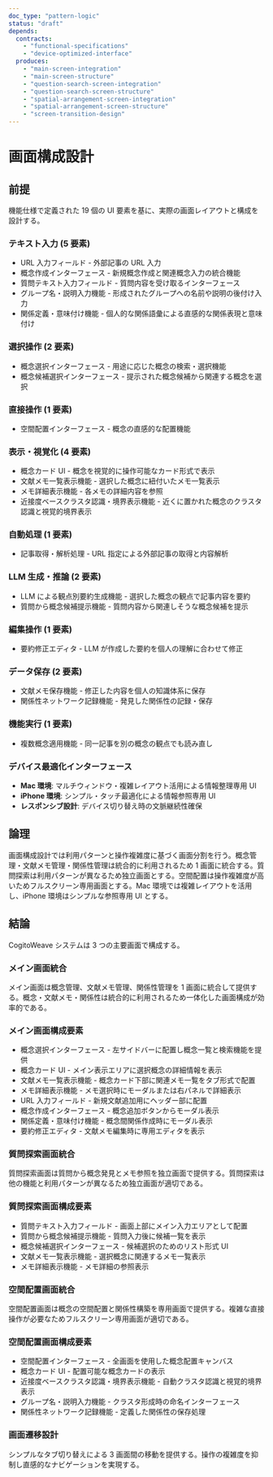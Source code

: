 ```yaml
---
doc_type: "pattern-logic"
status: "draft"
depends:
  contracts:
    - "functional-specifications"
    - "device-optimized-interface"
  produces:
    - "main-screen-integration"
    - "main-screen-structure"
    - "question-search-screen-integration"
    - "question-search-screen-structure"
    - "spatial-arrangement-screen-integration"
    - "spatial-arrangement-screen-structure"
    - "screen-transition-design"
---
```


# 画面構成設計

## 前提

機能仕様で定義された 19 個の UI 要素を基に、実際の画面レイアウトと構成を設計する。

<!-- PREMISE_BEGIN: functional-specifications -->

### テキスト入力 (5 要素)

- URL 入力フィールド - 外部記事の URL 入力
- 概念作成インターフェース - 新規概念作成と関連概念入力の統合機能
- 質問テキスト入力フィールド - 質問内容を受け取るインターフェース
- グループ名・説明入力機能 - 形成されたグループへの名前や説明の後付け入力
- 関係定義・意味付け機能 - 個人的な関係語彙による直感的な関係表現と意味付け

### 選択操作 (2 要素)

- 概念選択インターフェース - 用途に応じた概念の検索・選択機能
- 概念候補選択インターフェース - 提示された概念候補から関連する概念を選択

### 直接操作 (1 要素)

- 空間配置インターフェース - 概念の直感的な配置機能

### 表示・視覚化 (4 要素)

- 概念カード UI - 概念を視覚的に操作可能なカード形式で表示
- 文献メモ一覧表示機能 - 選択した概念に紐付いたメモ一覧表示
- メモ詳細表示機能 - 各メモの詳細内容を参照
- 近接度ベースクラスタ認識・境界表示機能 - 近くに置かれた概念のクラスタ認識と視覚的境界表示

### 自動処理 (1 要素)

- 記事取得・解析処理 - URL 指定による外部記事の取得と内容解析

### LLM 生成・推論 (2 要素)

- LLM による観点別要約生成機能 - 選択した概念の観点で記事内容を要約
- 質問から概念候補提示機能 - 質問内容から関連しそうな概念候補を提示

### 編集操作 (1 要素)

- 要約修正エディタ - LLM が作成した要約を個人の理解に合わせて修正

### データ保存 (2 要素)

- 文献メモ保存機能 - 修正した内容を個人の知識体系に保存
- 関係性ネットワーク記録機能 - 発見した関係性の記録・保存

### 機能実行 (1 要素)

- 複数概念適用機能 - 同一記事を別の概念の観点でも読み直し

<!-- PREMISE_END: functional-specifications -->

### デバイス最適化インターフェース

<!-- PREMISE_BEGIN: device-optimized-interface -->

- **Mac 環境**: マルチウィンドウ・複雑レイアウト活用による情報整理専用 UI
- **iPhone 環境**: シンプル・タッチ最適化による情報参照専用 UI
- **レスポンシブ設計**: デバイス切り替え時の文脈継続性確保

<!-- PREMISE_END: device-optimized-interface -->

## 論理

画面構成設計では利用パターンと操作複雑度に基づく画面分割を行う。概念管理・文献メモ管理・関係性管理は統合的に利用されるため 1 画面に統合する。質問探索は利用パターンが異なるため独立画面とする。空間配置は操作複雑度が高いためフルスクリーン専用画面とする。Mac 環境では複雑レイアウトを活用し、iPhone 環境はシンプルな参照専用 UI とする。

## 結論

CogitoWeave システムは 3 つの主要画面で構成する。

### メイン画面統合

<!-- GLOBAL_CONCLUSION_BEGIN: main-screen-integration -->

メイン画面は概念管理、文献メモ管理、関係性管理を 1 画面に統合して提供する。概念・文献メモ・関係性は統合的に利用されるため一体化した画面構成が効率的である。

<!-- GLOBAL_CONCLUSION_END: main-screen-integration -->

### メイン画面構成要素

<!-- GLOBAL_CONCLUSION_BEGIN: main-screen-structure -->

- 概念選択インターフェース - 左サイドバーに配置し概念一覧と検索機能を提供
- 概念カード UI - メイン表示エリアに選択概念の詳細情報を表示
- 文献メモ一覧表示機能 - 概念カード下部に関連メモ一覧をタブ形式で配置
- メモ詳細表示機能 - メモ選択時にモーダルまたは右パネルで詳細表示
- URL 入力フィールド - 新規文献追加用にヘッダー部に配置
- 概念作成インターフェース - 概念追加ボタンからモーダル表示
- 関係定義・意味付け機能 - 概念間関係作成時にモーダル表示
- 要約修正エディタ - 文献メモ編集時に専用エディタを表示

<!-- GLOBAL_CONCLUSION_END: main-screen-structure -->

### 質問探索画面統合

<!-- GLOBAL_CONCLUSION_BEGIN: question-search-screen-integration -->

質問探索画面は質問から概念発見とメモ参照を独立画面で提供する。質問探索は他の機能と利用パターンが異なるため独立画面が適切である。

<!-- GLOBAL_CONCLUSION_END: question-search-screen-integration -->

### 質問探索画面構成要素

<!-- GLOBAL_CONCLUSION_BEGIN: question-search-screen-structure -->

- 質問テキスト入力フィールド - 画面上部にメイン入力エリアとして配置
- 質問から概念候補提示機能 - 質問入力後に候補一覧を表示
- 概念候補選択インターフェース - 候補選択のためのリスト形式 UI
- 文献メモ一覧表示機能 - 選択概念に関連するメモ一覧表示
- メモ詳細表示機能 - メモ詳細の参照表示

<!-- GLOBAL_CONCLUSION_END: question-search-screen-structure -->

### 空間配置画面統合

<!-- GLOBAL_CONCLUSION_BEGIN: spatial-arrangement-screen-integration -->

空間配置画面は概念の空間配置と関係性構築を専用画面で提供する。複雑な直接操作が必要なためフルスクリーン専用画面が適切である。

<!-- GLOBAL_CONCLUSION_END: spatial-arrangement-screen-integration -->

### 空間配置画面構成要素

<!-- GLOBAL_CONCLUSION_BEGIN: spatial-arrangement-screen-structure -->

- 空間配置インターフェース - 全画面を使用した概念配置キャンバス
- 概念カード UI - 配置可能な概念カードの表示
- 近接度ベースクラスタ認識・境界表示機能 - 自動クラスタ認識と視覚的境界表示
- グループ名・説明入力機能 - クラスタ形成時の命名インターフェース
- 関係性ネットワーク記録機能 - 定義した関係性の保存処理

<!-- GLOBAL_CONCLUSION_END: spatial-arrangement-screen-structure -->

### 画面遷移設計

<!-- GLOBAL_CONCLUSION_BEGIN: screen-transition-design -->

シンプルなタブ切り替えによる 3 画面間の移動を提供する。操作の複雑度を抑制し直感的なナビゲーションを実現する。

<!-- GLOBAL_CONCLUSION_END: screen-transition-design -->
